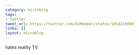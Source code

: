 ```yaml
---
category: microblog
tags:
- twitter
tweet_url: https://twitter.com/ExMember/status/1014219098
links: []
layout: microblog
---
```

hates reality TV.
